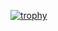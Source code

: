 [![trophy](https://github-profile-trophy.vercel.app/?username=hadisadegh)](https://github.com/hadisadegh/github-profile-trophy)
